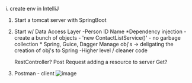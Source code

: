 
i. create env in IntelliJ 

1. Start a tomcat server with SpringBoot
2. Start w/ Data Access Layer
	-Person
		ID
		Name
	*Dependency injection
		- create a bunch of objects
		- 'new ContactListService()'
		- no garbage collection
		* Spring, Guice, Dagger 
			Manage obj's
			-> deligating the creation of obj's to Spring
		-Higher level / cleaner code
		
	RestController?
	Post Request
		adding a resource to server
	Get? 
3. Postman - client
![image](https://github.com/bljptrpl/Java_webdev/assets/79495801/0d12ffc8-fa21-4afa-8b9e-0770a3852cb7)
